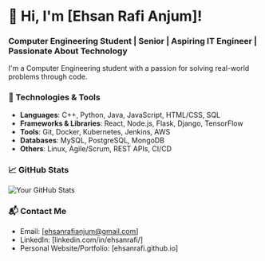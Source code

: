 # 👋 Hi, I'm [Ehsan Rafi Anjum]!
### Computer Engineering Student | Senior | Aspiring IT Engineer | Passionate About Technology

I'm a Computer Engineering student with a passion for solving real-world problems through code.

### 🔧 Technologies & Tools
- **Languages**: C++, Python, Java, JavaScript, HTML/CSS, SQL
- **Frameworks & Libraries**: React, Node.js, Flask, Django, TensorFlow
- **Tools**: Git, Docker, Kubernetes, Jenkins, AWS
- **Databases**: MySQL, PostgreSQL, MongoDB
- **Others**: Linux, Agile/Scrum, REST APIs, CI/CD

### 📈 GitHub Stats
![Your GitHub Stats](https://github-readme-stats.vercel.app/api?username=YOUR_USERNAME&show_icons=true&hide_title=true&count_private=true&hide=prs&theme=radical)

### 📬 Contact Me
- Email: [ehsanrafianjum@gmail.com]
- LinkedIn: [linkedin.com/in/ehsanrafi/]
- Personal Website/Portfolio: [ehsanrafi.github.io]
